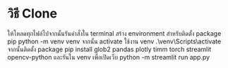 # วิธี Clone
ให้โหลดทุกไฟล์ไปจากนั้นรันคำสั่งใน terminal
สร้าง environment สำหรับติดตั้ง package pip
python -m venv venv 
จากนั้น activate ใช้งาน venv
.\venv\Scripts\activate
จากนั้นติดตั้ง package
pip install glob2 pandas plotly timm torch streamlit opencv-python
และรันใน venv เพื่อเปิดเว็บ
python -m streamlit run app.py
